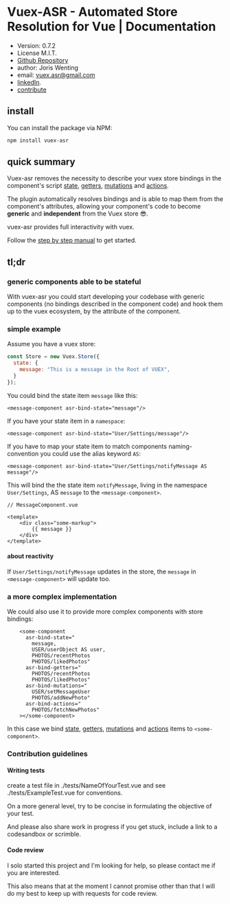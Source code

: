# Vuex-ASR - Automated Store Resolution for Vue | Documentation

* Version: 0.7.2
* License M.I.T.
* [Github Repository](https://github.com/vuex-asr/vuex-asr)
* author: Joris Wenting
* email: vuex.asr@gmail.com
* [linkedIn](https://www.linkedin.com/in/joriswenting/).
* [contribute](https://vuex-asr.github.io/vuex-asr/vuex-asr/helpers/contribute.html)

## install

You can install the package via NPM:

```bash
npm install vuex-asr
```


## quick summary

Vuex-asr removes the necessity to describe your vuex store bindings in the component's script [state](https://vuex-asr.github.io/vuex-asr/vuex-asr/learn-by-example/hello-world-example.html), [getters](https://vuex-asr.github.io/vuex-asr/vuex-asr/learn-by-example/getters-example.html), [mutations](https://vuex-asr.github.io/vuex-asr/vuex-asr/learn-by-example/mutations.html) and [actions](https://vuex-asr.github.io/vuex-asr/vuex-asr/learn-by-example/actions.html). 

The plugin automatically resolves  bindings and is able to map them from the component's attributes, allowing your component's code to become **generic** and **independent** from the Vuex store :sunglasses:.

vuex-asr provides full interactivity with vuex.

Follow the [step by step manual](https://vuex-asr.github.io/vuex-asr/vuex-asr/learn-by-example/hello-world-example.html) to get started.

## tl;dr

### generic components able to be stateful

With vuex-asr you could start developing your codebase with generic components (no bindings described in the component code) and hook them up to the vuex ecosystem, by the attribute of the component.

### simple example
Assume you have a vuex store:

```javascript
const Store = new Vuex.Store({
  state: {
    message: "This is a message in the Root of VUEX",
  }
});
```

You could bind the state item `message` like this:

```vue
<message-component asr-bind-state="message"/>
```

If you have your state item in a `namespace`:

```vue
<message-component asr-bind-state="User/Settings/message"/>
```

If you have to map your state item to match components naming-convention you could use the alias keyword `AS`:

```vue
<message-component asr-bind-state="User/Settings/notifyMessage AS message"/>
```

This will bind the the state item `notifyMessage`, living in the namespace `User/Settings`, AS `message` to the `<message-component>`. 

```vue
// MessageComponent.vue

<template>    
    <div class="some-markup">
        {{ message }}
    </div>
</template>
```

#### about reactivity
If `User/Settings/notifyMessage` updates in the store, the `message` in `<message-component>` will update too.


### a more complex implementation

We could also use it to provide more complex components with store bindings:

```vue
    <some-component
      asr-bind-state="
        message, 
        USER/userObject AS user,
        PHOTOS/recentPhotos
        PHOTOS/likedPhotos"
      asr-bind-getters="
        PHOTOS/recentPhotos
        PHOTOS/likedPhotos"
      asr-bind-mutations="
        USER/setMessageUser
        PHOTOS/addNewPhoto"
      asr-bind-actions="
        PHOTOS/fetchNewPhotos"
    ></some-component>
```

In this case we bind [state](https://vuex-asr.github.io/vuex-asr/vuex-asr/learn-by-example/hello-world-example.html), [getters](https://vuex-asr.github.io/vuex-asr/vuex-asr/learn-by-example/getters-example.html), [mutations](https://vuex-asr.github.io/vuex-asr/vuex-asr/learn-by-example/mutations.html) and [actions](https://vuex-asr.github.io/vuex-asr/vuex-asr/learn-by-example/actions.html) items to `<some-component>`. 

### Contribution guidelines ###

#### Writing tests
create a test file in
./tests/NameOfYourTest.vue
and see
./tests/ExampleTest.vue
for conventions.

On a more general level, try to be concise in formulating the objective of your test.

And please also share work in progress if you get stuck, include a link to a codesandbox or scrimble.

#### Code review

I solo started this project and I'm looking for help, so please contact me if you are interested.

This also means that at the moment I cannot promise other than that I will do my best to keep up with requests for code review. 